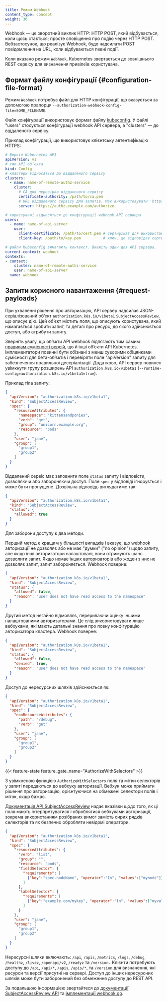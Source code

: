 ```yaml
---
title: Режим Webhook
content_type: concept
weight: 36
---
```


<!-- overview -->

Webhook — це зворотний виклик HTTP: HTTP POST, який відбувається, коли щось стається; просте сповіщення про подію через HTTP POST. Вебзастосунок, що реалізує Webhook, буде надсилати POST повідомлення на URL, коли відбуваються певні події.

<!-- body -->

Коли вказано режим `Webhook`, Kubernetes звертається до зовнішнього REST сервісу для визначення привілеїв користувача.

## Формат файлу конфігурації {#configuration-file-format}

Режим `Webhook` потребує файл для HTTP конфігурації, що вказується за допомогою прапорця `--authorization-webhook-config-file=SOME_FILENAME`.

Файл конфігурації використовує формат файлу [kubeconfig](/uk/docs/tasks/access-application-cluster/configure-access-multiple-clusters/). У файлі "users" стосується конфігурації webhook API сервера, а "clusters" — до віддаленого сервісу.

Приклад конфігурації, що використовує клієнтську автентифікацію HTTPS:

```yaml
# Версія Kubernetes API
apiVersion: v1
# тип API обʼєкта
kind: Config
# кластери відносяться до віддаленого сервісу
clusters:
  - name: name-of-remote-authz-service
    cluster:
      # CA для перевірки віддаленого сервісу
      certificate-authority: /path/to/ca.pem
      # URL віддаленого сервісу для запитів. Має використовувати 'https'. Не може включати параметри.
      server: https://authz.example.com/authorize

# користувачі відносяться до конфігурації webhook API сервера
users:
  - name: name-of-api-server
    user:
      client-certificate: /path/to/cert.pem # сертифікат для використання webhook втулком
      client-key: /path/to/key.pem          # ключ, що відповідає сертифікату

# файли kubeconfig вимагають контекст. Вкажіть один для API сервера.
current-context: webhook
contexts:
- context:
    cluster: name-of-remote-authz-service
    user: name-of-api-server
  name: webhook
```

## Запити корисного навантаження {#request-payloads}

При ухваленні рішення про авторизацію, API сервер надсилає JSON- серіалізований обʼєкт `authorization.k8s.io/v1beta1` `SubjectAccessReview`, що описує дію. Цей обʼєкт містить поля, що описують користувача, який намагається зробити запит, та деталі про ресурс, до якого здійснюється доступ, або атрибути запиту.

Зверніть увагу, що обʼєкти API webhook підлягають тим самим [правилам сумісності версій](/uk/docs/concepts/overview/kubernetes-api/), що й інші обʼєкти API Kubernetes. Імплементатори повинні бути обізнані з менш суворими обіцянками сумісності для бета-обʼєктів і перевіряти поле "apiVersion" запиту для забезпечення правильної десеріалізації. Додатково, API сервер повинен увімкнути групу розширень API `authorization.k8s.io/v1beta1` (`--runtime-config=authorization.k8s.io/v1beta1=true`).

Приклад тіла запиту:

```json
{
  "apiVersion": "authorization.k8s.io/v1beta1",
  "kind": "SubjectAccessReview",
  "spec": {
    "resourceAttributes": {
      "namespace": "kittensandponies",
      "verb": "get",
      "group": "unicorn.example.org",
      "resource": "pods"
    },
    "user": "jane",
    "group": [
      "group1",
      "group2"
    ]
  }
}
```

Віддалений сервіс має заповнити поле `status` запиту і відповісти, дозволяючи або забороняючи доступ. Поле `spec` у відповіді ігнорується і може бути пропущене. Дозвільна відповідь виглядатиме так:

```json
{
  "apiVersion": "authorization.k8s.io/v1beta1",
  "kind": "SubjectAccessReview",
  "status": {
    "allowed": true
  }
}
```

Для заборони доступу є два методи.

Перший метод є кращим у більшості випадків і вказує, що webhook авторизації не дозволяє або не має "думки" ("no opinion") щодо запиту, але якщо інші авторизатори налаштовані, вони отримують шанс дозволити запит. Якщо немає інших авторизаторів або жоден з них не дозволяє запит, запит забороняється. Webhook поверне:

```json
{
  "apiVersion": "authorization.k8s.io/v1beta1",
  "kind": "SubjectAccessReview",
  "status": {
    "allowed": false,
    "reason": "user does not have read access to the namespace"
  }
}
```

Другий метод негайно відмовляє, перериваючи оцінку іншими налаштованими авторизаторами. Це слід використовувати лише вебхуками, які мають детальні знання про повну конфігурацію авторизатора кластера. Webhook поверне:

```json
{
  "apiVersion": "authorization.k8s.io/v1beta1",
  "kind": "SubjectAccessReview",
  "status": {
    "allowed": false,
    "denied": true,
    "reason": "user does not have read access to the namespace"
  }
}
```

Доступ до нересурсних шляхів здійснюється як:

```json
{
  "apiVersion": "authorization.k8s.io/v1beta1",
  "kind": "SubjectAccessReview",
  "spec": {
    "nonResourceAttributes": {
      "path": "/debug",
      "verb": "get"
    },
    "user": "jane",
    "group": [
      "group1",
      "group2"
    ]
  }
}
```

{{< feature-state feature_gate_name="AuthorizeWithSelectors" >}}

З увімкненою функцією `AuthorizeWithSelectors` поля та мітки селекторів у запиті передаються до вебхуку авторизації. Вебхук може приймати рішення про авторизацію, орієнтуючися на обмежені селектори полів і міток, якщо бажає.

[Документація API SubjectAccessReview](/uk/docs/reference/kubernetes-api/authorization-resources/subject-access-review-v1/) надає вказівки щодо того, як ці поля мають інтерпретуватися і оброблятися вебхуками авторизації, зокрема використанням розібраних вимог замість сирих рядків селекторів та як безпечно обробляти невідомі оператори.

```json
{
  "apiVersion": "authorization.k8s.io/v1beta1",
  "kind": "SubjectAccessReview",
  "spec": {
    "resourceAttributes": {
      "verb": "list",
      "group": "",
      "resource": "pods",
      "fieldSelector": {
        "requirements": [
          {"key":"spec.nodeName", "operator":"In", "values":["mynode"]}
        ]
      },
      "labelSelector": {
        "requirements": [
          {"key":"example.com/mykey", "operator":"In", "values":["myvalue"]}
        ]
      }
    },
    "user": "jane",
    "group": [
      "group1",
      "group2"
    ]
  }
}
```

Нересурсні шляхи включають: `/api`, `/apis`, `/metrics`, `/logs`, `/debug`, `/healthz`, `/livez`, `/openapi/v2`, `/readyz` та `/version.` Клієнти потребують доступу до `/api`, `/api/*`, `/apis`, `/apis/*`, та `/version` для визначення, які ресурси та версії присутні на сервері. Доступ до інших нересурсних шляхів може бути заборонений без обмеження доступу до REST API.

За подальшою інформацією звертайтеся до [документації SubjectAccessReview API](/uk/docs/reference/kubernetes-api/authorization-resources/subject-access-review-v1/) та [імплементації webhook.go](https://github.com/kubernetes/kubernetes/blob/master/staging/src/k8s.io/apiserver/plugin/pkg/authorizer/webhook/webhook.go).
